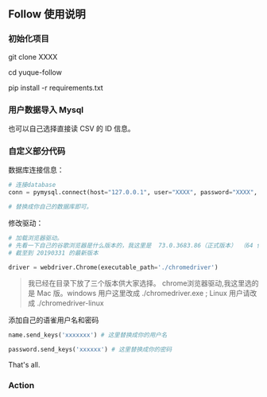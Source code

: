 ## Follow 使用说明


### 初始化项目

git clone XXXX


cd yuque-follow


pip install -r requirements.txt


### 用户数据导入 Mysql

也可以自己选择直接读 CSV 的 ID 信息。


### 自定义部分代码


数据库连接信息：
```python
# 连接database
conn = pymysql.connect(host="127.0.0.1", user="XXXX", password="XXXX", database="XXXX", charset="utf8")  

# 替换成你自己的数据库即可。
```

修改驱动：

```python
# 加载浏览器驱动。
# 先看一下自己的谷歌浏览器是什么版本的，我这里是  73.0.3683.86（正式版本） （64 位） 
# 截至到 20190331 的最新版本

driver = webdriver.Chrome(executable_path='./chromedriver')

```

> 我已经在目录下放了三个版本供大家选择。 chrome浏览器驱动,我这里选的是 Mac 版。windows 用户这里改成 ./chromedriver.exe ; Linux 用户请改成 ./chromedriver-linux



添加自己的语雀用户名和密码

```python
name.send_keys('xxxxxxx') # 这里替换成你的用户名

password.send_keys('xxxxxx') # 这里替换成你的密码

```

That's all.

### Action

